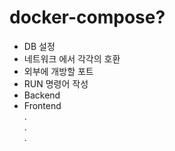 # docker-compose?

- DB 설정
- 네트워크 에서 각각의 호환 
- 외부에 개방할 포트
- RUN 명령어 작성
- Backend
- Frontend <br>
. <br>
. <br>
.
